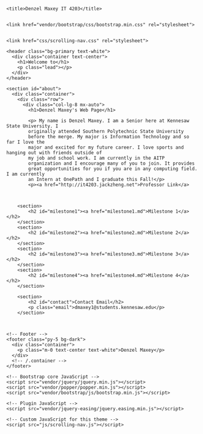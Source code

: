 <md lang="en">

  <head>



    <title>Denzel Maxey IT 4203</title>

  
    <link href="vendor/bootstrap/css/bootstrap.min.css" rel="stylesheet">

    
    <link href="css/scrolling-nav.css" rel="stylesheet">

  </head>

  <body id="page-top">

     
    <header class="bg-primary text-white">
      <div class="container text-center">
        <h1>Welcome to</h1>
        <p class="lead"></p>
      </div>
    </header>

    <section id="about">
      <div class="container">
        <div class="row">
          <div class="col-lg-8 mx-auto">
            <h1>Denzel Maxey's Web Page</h1>
          
            <p> My name is Denzel Maxey. I am a Senior here at Kennesaw State University. I 
            originally attended Southern Polytechnic State University 
            before the merge. My major is Information Technology and so far I love the 
            major and excited for my future career. I love sports and hanging out with friends outside of 
            my job and school work. I am currently in the AITP 
            organization and I encourage many of you to join. It provides 
            great opportunities for you if you are in any computing field. I am currently 
            an Intern at OnePath and I graduate this Fall!</p>
            <p><a href="http://it4203.jackzheng.net">Professor Link</a>
             


		<section>
			<h2 id="milestone1"><a href="milestone1.md">Milestone 1</a></h2>
		</section>
		<section>
			<h2 id="milestone2"><a href="milestone2.md">Milestone 2</a></h2>
		</section>
		<section>
			<h2 id="milestone3"><a href="milestone3.md">Milestone 3</a></h2>
		</section>
		<section>
			<h2 id="milestone4"><a href="milestone4.md">Milestone 4</a></h2>
		</section>
	
		<section>
			<h2 id="contact">Contact Email</h2>
			<p class="email">dmaxey1@students.kennesaw.edu</p>	
		</section>
	  
      

    <!-- Footer -->
    <footer class="py-5 bg-dark">
      <div class="container">
        <p class="m-0 text-center text-white">Denzel Maxey</p>
      </div>
      <!-- /.container -->
    </footer>

    <!-- Bootstrap core JavaScript -->
    <script src="vendor/jquery/jquery.min.js"></script>
    <script src="vendor/popper/popper.min.js"></script>
    <script src="vendor/bootstrap/js/bootstrap.min.js"></script>

    <!-- Plugin JavaScript -->
    <script src="vendor/jquery-easing/jquery.easing.min.js"></script>

    <!-- Custom JavaScript for this theme -->
    <script src="js/scrolling-nav.js"></script>

